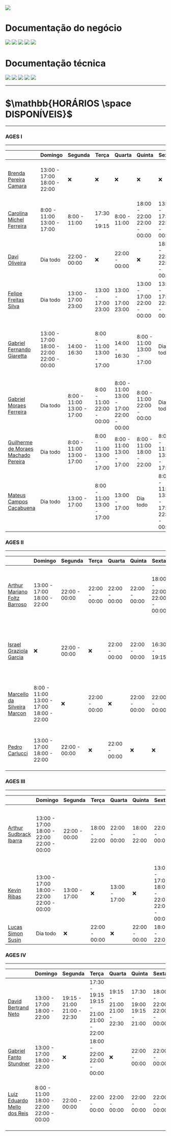 

[![](https://img.shields.io/badge/Home-000000?style=for-the-badge&logo=markdown&logoColor=white)](home)

# Documentação do negócio
[![](https://img.shields.io/badge/Sprints-000000?style=for-the-badge&logo=markdown&logoColor=white)](sprints)
[![](https://img.shields.io/badge/Requisitos-000000?style=for-the-badge&logo=markdown&logoColor=white)](requisitos)
[![](https://img.shields.io/badge/Processos-000000?style=for-the-badge&logo=markdown&logoColor=white)](processos)
[![](https://img.shields.io/badge/Gerência-000000?style=for-the-badge&logo=markdown&logoColor=white)](gerencia)
[![](https://img.shields.io/badge/Horários-FF7518?style=for-the-badge&logo=markdown&logoColor=black)](horarios)

# Documentação técnica
[![](https://img.shields.io/badge/Arquitetura-000000?style=for-the-badge&logo=markdown&logoColor=white)](arquitetura)
[![](https://img.shields.io/badge/Mockups-000000?style=for-the-badge&logo=markdown&logoColor=white)](mockups)
[![](https://img.shields.io/badge/Banco_de_dados-000000?style=for-the-badge&logo=markdown&logoColor=white)](banco_dados)
[![](https://img.shields.io/badge/Instalação-000000?style=for-the-badge&logo=markdown&logoColor=white)](instalacao)
[![](https://img.shields.io/badge/Configuração-000000?style=for-the-badge&logo=markdown&logoColor=white)](configuracao)

---
# $`\mathbb{HORÁRIOS \space DISPONÍVEIS}`$
---

### AGES I
------------------------------------------
|  | Domingo | Segunda | Terça| Quarta | Quinta | Sexta | Sábado | 
|--- |--- |--- |--- |--- |--- |--- |--- |
| <a href="https://tools.ages.pucrs.br/brenda.camara">Brenda Pereira Camara</a> |13:00 - 17:00<br>18:00 - 22:00 | :x:|:x: |:x: |:x: |:x: |13:00 - 17:00<br>18:00 - 22:00
| <a href="https://tools.ages.pucrs.br/carol.ferreira">Carolina Michel Ferreira</a> | 8:00 - 11:00<br>13:00 - 17:00|8:00 - 11:00 |17:30 - 19:15 |8:00 - 11:00 |18:00 - 22:00<br>22:00 - 00:00 |13:00 - 17:00<br>22:00 - 00:00 |8:00 - 11:00<br>13:00 - 17:00
| <a href="https://tools.ages.pucrs.br/davi.oliveira">Davi Oliveira</a> | Dia todo| 22:00 - 00:00|:x: |22:00 - 00:00 |:x: |18:00 - 22:00<br>22:00 - 00:00 |Dia todo
| <a href="https://tools.ages.pucrs.br/felipe.silva">Felipe Freitas Silva</a> |Dia todo |13:00 - 17:00<br>23:00 |13:00 - 17:00<br>23:00 |13:00 - 17:00<br>23:00 |13:00 - 17:00<br>22:00 - 00:00 |13:00 - 17:00<br>22:00 - 00:00 |Dia todo
| <a href="https://tools.ages.pucrs.br/gabriel.giaretta">Gabriel Fernando Giaretta</a> |13:00 - 17:00<br>18:00 - 22:00<br>22:00 - 00:00 |14:00 - 16:30 |8:00 - 11:00<br>13:00 - 17:00 |14:00 - 16:30 |8:00 - 11:00<br>13:00 - 17:00 |Dia todo |13:00 - 17:00<br>18:00 - 22:00<br>22:00 - 00:00
| <a href="https://tools.ages.pucrs.br/gabriel.ferreira">Gabriel Moraes Ferreira</a> |Dia todo |8:00 - 11:00<br>13:00 - 17:00 |8:00 - 11:00<br>22:00 - 00:00 |8:00 - 11:00<br>13:00 - 17:00<br>22:00 - 00:00 |8:00 - 11:00<br>22:00 - 00:00 |Dia todo |Dia todo
| <a href="https://tools.ages.pucrs.br/guilherme.pereira">Guilherme de Moraes Machado Pereira</a> |Dia todo |8:00 - 11:00<br>13:00 - 17:00 |8:00 - 11:00<br>13:00 - 17:00 |8:00 - 11:00<br>13:00 - 17:00 |8:00 - 11:00<br>18:00 - 22:00 |8:00 - 11:00<br>13:00 - 17:00 |Dia todo
| <a href="https://tools.ages.pucrs.br/mateus.campos">Mateus Campos Caçabuena</a> |Dia todo |13:00 - 17:00 |8:00 - 11:00<br>13:00 - 17:00 |13:00 - 17:00 |Dia todo |8:00 - 11:00<br>13:00 - 17:00<br>22:00 - 00:00 |8:00 - 11:00<br>18:00 - 22:00<br>22:00 - 00:00

### AGES II
------------------------------------------
|  | Domingo | Segunda | Terça| Quarta | Quinta | Sexta | Sábado | 
|--- |--- |--- |--- |--- |--- |--- |--- |
| <a href="https://tools.ages.pucrs.br/arthur.barroso">Arthur Mariano Foltz Barroso</a> |13:00 - 17:00<br>18:00 - 22:00 |22:00 - 00:00 |22:00 - 00:00 |22:00 - 00:00 |22:00 - 00:00 |18:00 - 22:00<br>22:00 - 00:00 |13:00 - 17:00<br>18:00 - 22:00<br>22:00 - 00:00
| <a href="https://tools.ages.pucrs.br/israel.garcia">Israel Graziola Garcia</a> | :x:|22:00 - 00:00 |:x: |22:00 - 00:00 |22:00 - 00:00|16:30 - 19:15 |8:00 - 11:00<br>13:00 - 17:00<br>22:00 - 00:00
| <a href="https://tools.ages.pucrs.br/marcello.marcon">Marcello da Silveira Marcon</a> |8:00 - 11:00<br>13:00 - 17:00<br>18:00 - 22:00 |:x: |22:00 - 00:00 |:x: |22:00 - 00:00 |22:00 - 00:00 |8:00 - 11:00<br>13:00 - 17:00<br>18:00 - 22:00
| <a href="https://tools.ages.pucrs.br/pedro.carlucci">Pedro Carlucci</a> |13:00 - 17:00<br>18:00 - 22:00 | 22:00 - 00:00 |:x: | 22:00 - 00:00 |:x: |:x: |13:00 - 17:00<br>18:00 - 22:00

### AGES III
------------------------------------------
|  | Domingo | Segunda | Terça| Quarta | Quinta | Sexta | Sábado | 
|--- |--- |--- |--- |--- |--- |--- |--- |
| <a href="https://tools.ages.pucrs.br/arthur.ibarra">Arthur Sudbrack Ibarra</a> | 13:00 - 17:00<br>18:00 - 22:00<br>22:00 - 00:00|22:00 - 00:00 |18:00 - 22:00 |22:00 - 00:00 |18:00 - 22:00 |22:00 - 00:00 |13:00 - 17:00<br>18:00 - 22:00<br>22:00 - 00:00
| <a href="https://tools.ages.pucrs.br/kevin.ribas">Kevin Ribas</a> |13:00 - 17:00<br>18:00 - 22:00<br>22:00 - 00:00 |13:00 - 17:00 |:x: |13:00 - 17:00 |:x: |13:00 - 17:00<br>18:00 - 22:00<br>22:00 - 00:00 |8:00 - 11:00<br>13:00 - 17:00<br>18:00 - 22:00
| <a href="https://tools.ages.pucrs.br/lucas.susin">Lucas Simon Susin</a> |Dia todo| :x:|22:00 - 00:00 |:x: |22:00 - 00:00 |18:00 - 22:00 |Dia todo

### AGES IV
------------------------------------------
|  | Domingo | Segunda | Terça| Quarta | Quinta | Sexta | Sábado | 
|--- |--- |--- |--- |--- |--- |--- |--- |
| <a href="https://tools.ages.pucrs.br/david.neto">David Bertrand Neto</a> | 13:00 - 17:00<br>18:00 - 22:00|19:15 - 21:00<br>21:00 - 22:30 |17:30 - 19:15<br>19:15 - 21:00<br>21:00 - 22:00 |19:15 - 21:00<br>21:00 - 22:30 |17:30 - 19:00<br>19:15 - 21:00 |18:00 - 22:00<br>22:00 - 00:00 |13:00 - 17:00<br>18:00 - 22:00
| <a href="https://tools.ages.pucrs.br/gabriel.stundner">Gabriel Fanto Stundner</a>      |13:00 - 17:00<br>18:00 - 22:00 |:x: |18:00 - 22:00<br>22:00 - 00:00 |:x:|22:00 - 00:00 |22:00 - 00:00 |18:00 - 22:00<br>22:00 - 00:00
| <a href="https://tools.ages.pucrs.br/luiz.reis">Luiz Eduardo Mello dos Reis</a> |8:00 - 11:00<br>18:00 - 22:00<br>22:00 - 00:00 |22:00 - 00:00 |22:00 - 00:00 |22:00 - 00:00 |22:00 - 00:00 |22:00 - 00:00 |8:00 - 11:00<br>18:00 - 22:00<br>22:00 - 00:00


